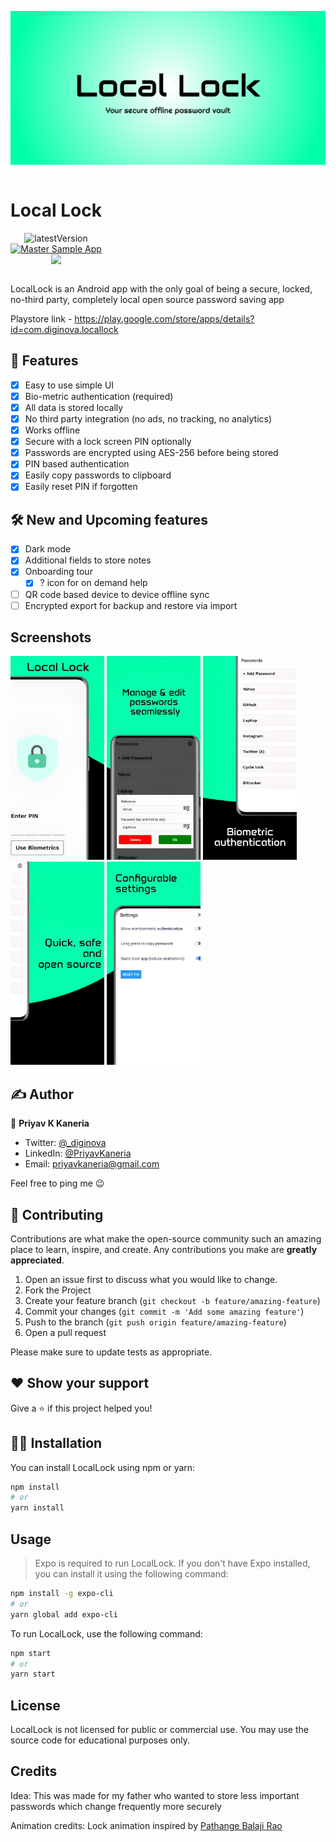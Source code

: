 ![LocalLock Screenshot](./assets/feature-graphic.png)

<div style="display: inline-block"  align="center">
<h1>Local Lock</h1>
<p>
<img src="https://img.shields.io/github/v/release/PriyavKaneria/LocalLock?style=for-the-badge" alt="latestVersion">
<br />
<!-- <a href="https://devlibrary.withgoogle.com/products/android/repos/">
<img src="https://img.shields.io/badge/" alt="DevLibrary">
</a> -->
 <a href="https://github.com/PriyavKaneria/LocalLock/releases/download/v0.6.1/application.apk">
<img src="https://img.shields.io/badge/Master-master?color=7885FF&label=Sample%20App&logo=android&style=for-the-badge" alt="Master Sample App">
</a>

<br />

<img src="https://hits.seeyoufarm.com/api/count/incr/badge.svg?url=https%3A%2F%2Fgithub.com%2FPriyavKaneria%2FLocalLock&count_bg=%2379C83D&title_bg=%23555555&icon=github.svg&icon_color=%23E7E7E7&title=hits&edge_flat=false"/>
</p>
</div>

LocalLock is an Android app with the only goal of being a secure, locked, no-third party, completely local open source password saving app

Playstore link - https://play.google.com/store/apps/details?id=com.diginova.locallock

## 🤩 Features

- [x] Easy to use simple UI
- [x] Bio-metric authentication (required)
- [x] All data is stored locally
- [x] No third party integration (no ads, no tracking, no analytics)
- [x] Works offline
- [x] Secure with a lock screen PIN optionally
- [x] Passwords are encrypted using AES-256 before being stored
- [x] PIN based authentication
- [x] Easily copy passwords to clipboard
- [x] Easily reset PIN if forgotten

## 🛠️ New and Upcoming features

- [x] Dark mode
- [x] Additional fields to store notes
- [x] Onboarding tour
  - [x] ? icon for on demand help
- [ ] QR code based device to device offline sync
- [ ] Encrypted export for backup and restore via import

## Screenshots

<p float="left">
    <img src="./assets/ss1.jpg" width="150" />
    <img src="./assets/ss2.jpg" width="150" />
    <img src="./assets/ss3.jpg" width="150" />
    <img src="./assets/ss4.jpg" width="150" />
    <img src="./assets/ss5.jpg" width="150" />
</p>

## ✍️ Author

👤 **Priyav K Kaneria**

* Twitter: <a href="https://twitter.com/_diginova" target="_blank">@_diginova</a>
* LinkedIn: <a href="https://www.linkedin.com/in/priyavkaneria" target="_blank">@PriyavKaneria</a>
* Email: priyavkaneria@gmail.com

Feel free to ping me 😉

## 🤝 Contributing

Contributions are what make the open-source community such an amazing place to learn, inspire, and create. Any
contributions you make are **greatly appreciated**.

1. Open an issue first to discuss what you would like to change.
1. Fork the Project
1. Create your feature branch (`git checkout -b feature/amazing-feature`)
1. Commit your changes (`git commit -m 'Add some amazing feature'`)
1. Push to the branch (`git push origin feature/amazing-feature`)
1. Open a pull request

Please make sure to update tests as appropriate.

## ❤ Show your support

Give a ⭐️ if this project helped you!

## 🧑‍💻 Installation

You can install LocalLock using npm or yarn:

```bash
npm install
# or
yarn install
```

## Usage

> Expo is required to run LocalLock. If you don't have Expo installed, you can install it using the following command:

```bash
npm install -g expo-cli
# or
yarn global add expo-cli
```

To run LocalLock, use the following command:

```bash
npm start
# or
yarn start
```

## License

LocalLock is not licensed for public or commercial use. You may use the source code for educational purposes only.

## Credits

Idea: This was made for my father who wanted to store less important passwords which change frequently more securely

Animation credits: Lock animation inspired by [Pathange Balaji Rao](https://lottiefiles.com/balajirao)
